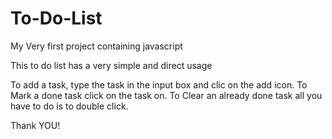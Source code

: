 # To-Do-List

My Very first project containing javascript

This to do list has a very simple and direct usage

To add a task, type the task in the input box and clic on the add icon.
To Mark a done task click on the task on.
To Clear an already done task all you have to do is to double click.

Thank YOU!
